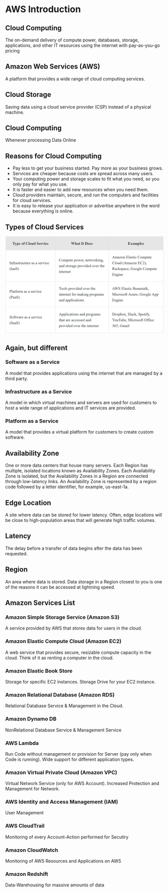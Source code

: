# AWS Introduction

## Cloud Computing
The on-demand delivery of compute power, databases, storage, applications, and other IT resources using the internet with pay-as-you-go pricing

## Amazon Web Services (AWS)
A platform that provides a wide range of cloud computing services.

## Cloud Storage
Saving data using a cloud service provider (CSP) instead of a physical machine.

## Cloud Computing
Whenever processing Data Online

## Reasons for Cloud Computing
- Pay less to get your business started. Pay more as your business grows.
- Services are cheaper because costs are spread across many users.
- Your computing power and storage scales to fit what you need, so you only pay for what you use.
- It is faster and easier to add new resources when you need them.
- Cloud providers maintain, secure, and run the computers and facilities for cloud services.
- It is easy to release your application or advertise anywhere in the word because everything is online.

## Types of Cloud Services
![types](./TypesOfCloudServices.png)

## Again, but different

### Software as a Service
A model that provides applications using the internet that are managed by a third party.

### Infrastructure as a Service
A model in which virtual machines and servers are used for customers to host a wide range of applications and IT services are provided.

### Platform as a Service
A model that provides a virtual platform for customers to create custom software.


## Availability Zone
One or more data centers that house many servers. Each Region has multiple, isolated locations known as Availability Zones. Each Availability Zone is isolated, but the Availability Zones in a Region are connected through low-latency links. An Availability Zone is represented by a region code followed by a letter identifier, for example, us-east-1a.

## Edge Location
A site where data can be stored for lower latency. Often, edge locations will be close to high-population areas that will generate high traffic volumes.

## Latency
The delay before a transfer of data begins after the data has been requested.

## Region
An area where data is stored. Data storage in a Region closest to you is one of the reasons it can be accessed at lightning speed.

## Amazon Services List
### Amazon Simple Storage Service (Amazon S3)
A service provided by AWS that stores data for users in the cloud.

### Amazon Elastic Compute Cloud (Amazon EC2)
A web service that provides secure, resizable compute capacity in the cloud. Think of it as renting a computer in the cloud.

### Amazon Elastic Book Store
Storage for specific EC2 instances. Storage Drive for your EC2 instance.

### Amazon Relational Database (Amazon RDS)
Relational Database Service & Management in the Cloud.

### Amazon Dynamo DB
NonRelational Database Service & Management Service

### AWS Lambda
Run Code without management or provision for Server (pay only when Code is running). Wide support for different application types.

### Amazon Virtual Private Cloud (Amazon VPC)
Virtual Network Service (only for AWS Account). Increased Protection and Management for Network.

### AWS Identity and Access Management (IAM)
User Management

### AWS CloudTrail
Monitoring of every Account-Action performed for Secutiry

### Amazon CloudWatch
Monitoring of AWS Resources and Applications on AWS

### Amazon Redshift
Data-Warehousing for massive amounts of data

